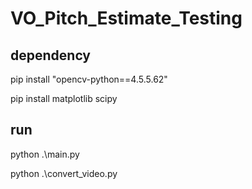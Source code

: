 # VO_Pitch_Estimate_Testing

## dependency
pip install "opencv-python==4.5.5.62"

pip install matplotlib scipy

## run
python .\main.py

python .\convert_video.py
